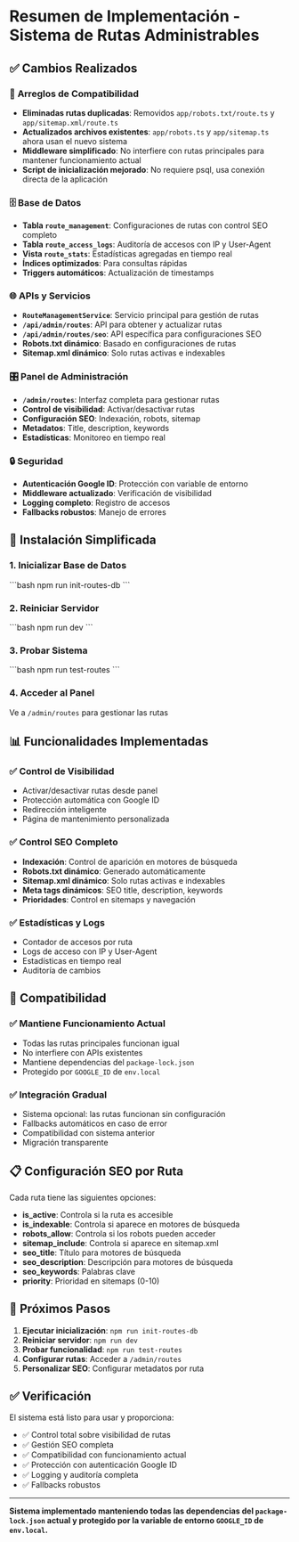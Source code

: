 # Resumen de Implementación - Sistema de Rutas Administrables

## ✅ Cambios Realizados

### 🔧 **Arreglos de Compatibilidad**
- **Eliminadas rutas duplicadas**: Removidos `app/robots.txt/route.ts` y `app/sitemap.xml/route.ts`
- **Actualizados archivos existentes**: `app/robots.ts` y `app/sitemap.ts` ahora usan el nuevo sistema
- **Middleware simplificado**: No interfiere con rutas principales para mantener funcionamiento actual
- **Script de inicialización mejorado**: No requiere psql, usa conexión directa de la aplicación

### 🗄️ **Base de Datos**
- **Tabla `route_management`**: Configuraciones de rutas con control SEO completo
- **Tabla `route_access_logs`**: Auditoría de accesos con IP y User-Agent
- **Vista `route_stats`**: Estadísticas agregadas en tiempo real
- **Índices optimizados**: Para consultas rápidas
- **Triggers automáticos**: Actualización de timestamps

### 🌐 **APIs y Servicios**
- **`RouteManagementService`**: Servicio principal para gestión de rutas
- **`/api/admin/routes`**: API para obtener y actualizar rutas
- **`/api/admin/routes/seo`**: API específica para configuraciones SEO
- **Robots.txt dinámico**: Basado en configuraciones de rutas
- **Sitemap.xml dinámico**: Solo rutas activas e indexables

### 🎛️ **Panel de Administración**
- **`/admin/routes`**: Interfaz completa para gestionar rutas
- **Control de visibilidad**: Activar/desactivar rutas
- **Configuración SEO**: Indexación, robots, sitemap
- **Metadatos**: Title, description, keywords
- **Estadísticas**: Monitoreo en tiempo real

### 🔒 **Seguridad**
- **Autenticación Google ID**: Protección con variable de entorno
- **Middleware actualizado**: Verificación de visibilidad
- **Logging completo**: Registro de accesos
- **Fallbacks robustos**: Manejo de errores

## 🚀 **Instalación Simplificada**

### 1. Inicializar Base de Datos
\`\`\`bash
npm run init-routes-db
\`\`\`

### 2. Reiniciar Servidor
\`\`\`bash
npm run dev
\`\`\`

### 3. Probar Sistema
\`\`\`bash
npm run test-routes
\`\`\`

### 4. Acceder al Panel
Ve a `/admin/routes` para gestionar las rutas

## 📊 **Funcionalidades Implementadas**

### ✅ **Control de Visibilidad**
- Activar/desactivar rutas desde panel
- Protección automática con Google ID
- Redirección inteligente
- Página de mantenimiento personalizada

### ✅ **Control SEO Completo**
- **Indexación**: Control de aparición en motores de búsqueda
- **Robots.txt dinámico**: Generado automáticamente
- **Sitemap.xml dinámico**: Solo rutas activas e indexables
- **Meta tags dinámicos**: SEO title, description, keywords
- **Prioridades**: Control en sitemaps y navegación

### ✅ **Estadísticas y Logs**
- Contador de accesos por ruta
- Logs de acceso con IP y User-Agent
- Estadísticas en tiempo real
- Auditoría de cambios

## 🔧 **Compatibilidad**

### ✅ **Mantiene Funcionamiento Actual**
- Todas las rutas principales funcionan igual
- No interfiere con APIs existentes
- Mantiene dependencias del `package-lock.json`
- Protegido por `GOOGLE_ID` de `env.local`

### ✅ **Integración Gradual**
- Sistema opcional: las rutas funcionan sin configuración
- Fallbacks automáticos en caso de error
- Compatibilidad con sistema anterior
- Migración transparente

## 📋 **Configuración SEO por Ruta**

Cada ruta tiene las siguientes opciones:
- **is_active**: Controla si la ruta es accesible
- **is_indexable**: Controla si aparece en motores de búsqueda
- **robots_allow**: Controla si los robots pueden acceder
- **sitemap_include**: Controla si aparece en sitemap.xml
- **seo_title**: Título para motores de búsqueda
- **seo_description**: Descripción para motores de búsqueda
- **seo_keywords**: Palabras clave
- **priority**: Prioridad en sitemaps (0-10)

## 🎯 **Próximos Pasos**

1. **Ejecutar inicialización**: `npm run init-routes-db`
2. **Reiniciar servidor**: `npm run dev`
3. **Probar funcionalidad**: `npm run test-routes`
4. **Configurar rutas**: Acceder a `/admin/routes`
5. **Personalizar SEO**: Configurar metadatos por ruta

## ✅ **Verificación**

El sistema está listo para usar y proporciona:
- ✅ Control total sobre visibilidad de rutas
- ✅ Gestión SEO completa
- ✅ Compatibilidad con funcionamiento actual
- ✅ Protección con autenticación Google ID
- ✅ Logging y auditoría completa
- ✅ Fallbacks robustos

---

**Sistema implementado manteniendo todas las dependencias del `package-lock.json` actual y protegido por la variable de entorno `GOOGLE_ID` de `env.local`.**
